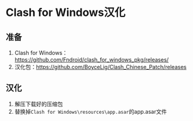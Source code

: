 # Clash for Windows汉化

## 准备

1. Clash for Windows：https://github.com/Fndroid/clash_for_windows_pkg/releases/
2. 汉化包：https://github.com/BoyceLig/Clash_Chinese_Patch/releases

## 汉化

1. 解压下载好的压缩包
2. 替换掉`Clash for Windows\resources\app.asar`的app.asar文件
